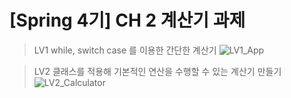 # [Spring 4기] CH 2 계산기 과제

> LV1 while, switch case 를 이용한 간단한 계산기
> ![LV1_App](https://github.com/user-attachments/assets/42e1bbb4-bd89-4f47-b38f-60fa1e2925a1)

> LV2 클래스를 적용해 기본적인 연산을 수행할 수 있는 계산기 만들기
> ![LV2_Calculator](https://github.com/user-attachments/assets/d29305ad-7592-463e-ab9c-d0c1f03fe25c)
